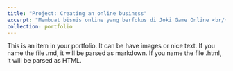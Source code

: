 ```yaml
---
title: "Project: Creating an online business"
excerpt: "Membuat bisnis online yang berfokus di Joki Game Online <br/><img src='/images/Joki-1.png'>"
collection: portfolio
---
```


This is an item in your portfolio. It can be have images or nice text. If you name the file .md, it will be parsed as markdown. If you name the file .html, it will be parsed as HTML. 
